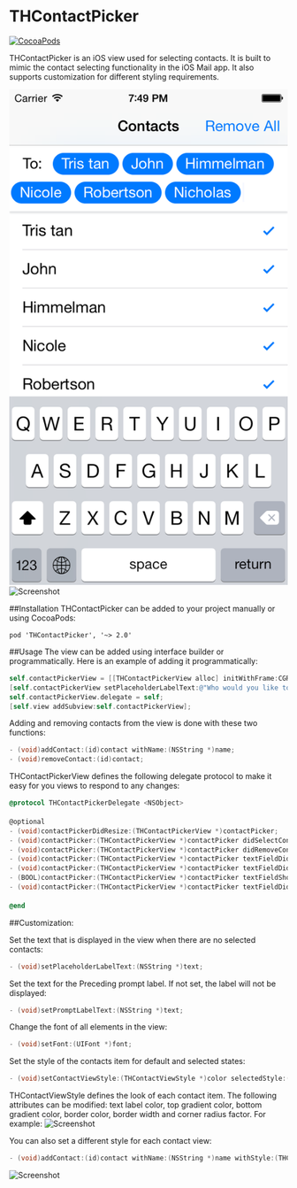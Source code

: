 THContactPicker
===============
[![CocoaPods](https://img.shields.io/cocoapods/v/THContactPicker.svg)](https://github.com/tristanhimmelman/THContactPicker)

THContactPicker is an iOS view used for selecting contacts. It is built to mimic the contact selecting functionality in the iOS Mail app. It also supports customization for different styling requirements. 

![Screenshot](https://raw.githubusercontent.com/tristanhimmelman/THContactPicker/master/screenshot.png)
![Screenshot](https://raw.githubusercontent.com/tristanhimmelman/THContactPicker/master/example.gif)

##Installation
THContactPicker can be added to your project manually or using CocoaPods:
```
pod 'THContactPicker', '~> 2.0'
```

##Usage
The view can be added using interface builder or programmatically. Here is an example of adding it programmatically:
```objective-c
self.contactPickerView = [[THContactPickerView alloc] initWithFrame:CGRectMake(0, 0, self.view.frame.size.width, 100)];
[self.contactPickerView setPlaceholderLabelText:@"Who would you like to message?"];
self.contactPickerView.delegate = self;
[self.view addSubview:self.contactPickerView];
```

Adding and removing contacts from the view is done with these two functions:
```objective-c
- (void)addContact:(id)contact withName:(NSString *)name;
- (void)removeContact:(id)contact;
```

THContactPickerView defines the following delegate protocol to make it easy for you views to respond to any changes:
```objective-c
@protocol THContactPickerDelegate <NSObject>

@optional
- (void)contactPickerDidResize:(THContactPickerView *)contactPicker;
- (void)contactPicker:(THContactPickerView *)contactPicker didSelectContact:(id)contact;
- (void)contactPicker:(THContactPickerView *)contactPicker didRemoveContact:(id)contact;
- (void)contactPicker:(THContactPickerView *)contactPicker textFieldDidBeginEditing:(UITextField *)textField;
- (void)contactPicker:(THContactPickerView *)contactPicker textFieldDidEndEditing:(UITextField *)textField;
- (BOOL)contactPicker:(THContactPickerView *)contactPicker textFieldShouldReturn:(UITextField *)textField;
- (void)contactPicker:(THContactPickerView *)contactPicker textFieldDidChange:(UITextField *)textField;

@end
```

##Customization:

Set the text that is displayed in the view when there are no selected contacts:
```objective-c
- (void)setPlaceholderLabelText:(NSString *)text;
```

Set the text for the Preceding prompt label. If not set, the label will not be displayed:
```objective-c
- (void)setPromptLabelText:(NSString *)text;	
```

Change the font of all elements in the view:
```objective-c
- (void)setFont:(UIFont *)font;
```

Set the style of the contacts item for default and selected states:
```objective-c
- (void)setContactViewStyle:(THContactViewStyle *)color selectedStyle:(THContactViewStyle *)selectedColor;
```
THContactViewStyle defines the look of each contact item. The following attributes can be modified: text label color, top gradient color, bottom gradient color, border color, border width and corner radius factor. For example:
![Screenshot](https://raw.githubusercontent.com/tristanhimmelman/THContactPicker/master/bubbleStyle.png)

You can also set a different style for each contact view:
```objective-c
- (void)addContact:(id)contact withName:(NSString *)name withStyle:(THContactViewStyle *)bubbleStyle andSelectedStyle:(THContactViewStyle *)selectedStyle;
```
![Screenshot](https://raw.githubusercontent.com/tristanhimmelman/THContactPicker/master/screenshot2.png)



